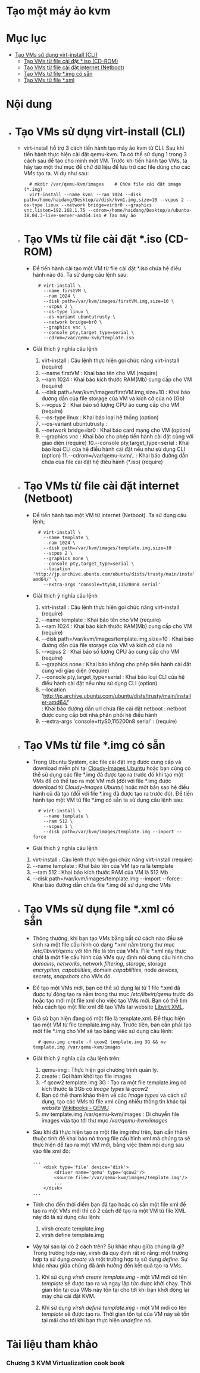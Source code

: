 ﻿# Tạo một máy ảo kvm

# Mục lục

- [Tạo VMs sử dụng virt-install (CLI)](#virt-install)
	+ [Tạo VMs từ file cài đặt *.iso (CD-ROM)](#iso)
	+ [Tạo VMs từ file cài đặt internet (Netboot)](#netboot)
	+ [Tạo VMs từ file *.img có sẵn](#img)
	+ [Tạo VMs từ file *.xml](#xml)



# Nội dung

- # <a name="virt-install">Tạo VMs sử dụng virt-install (CLI)</a>
	+ virt-install hỗ trợ 3 cách tiến hành tạo máy ảo kvm từ CLI. Sau khi tiến hành thực hiện cài đặt qemu-kvm. Ta có thể sử dụng 1 trong 3 cách sau để tạo cho mình một VM. Trước khi tiến hành tạo VMs, ta hãy tạo một thư mục để chứ dữ liệu để lưu trữ các file dùng cho các VMs tạo ra. Ví dụ như sau:

			# mkdir /var/qemu-kvm/images	# Chứa file cài đặt image (*.img)
			virt-install --name kvm1 --ram 1024 --disk path=/home/haidang/Desktop/a/disk/kvm1.img,size=10 --vcpus 2 --os-type linux --network bridge=virbr0 --graphics vnc,listen=192.168.1.75 --cdrom=/home/haidang/Desktop/a/ubuntu-18.04.3-live-server-amd64.iso # Tạo máy ảo



	+ # <a name="iso">Tạo VMs từ file cài đặt *.iso (CD-ROM)</a>

		* Để tiến hành cài tạo một VM từ file cài đặt *.iso chứa hệ điều hành nào đó. Ta sử dụng câu lệnh sau:

				# virt-install \		
				  --name firstVM \		
				  --ram 1024 \		
				  --disk path=/var/kvm/images/firstVM.img,size=10 \		
				  --vcpus 2 \		
				  --os-type linux \		
				  --os-variant ubuntutrusty \	
				  --network bridge=br0 \
				  --graphics vnc \
				  --console pty,target_type=serial \
				  --cdrom=/var/qemu-kvm/template.iso

		* Giải thích ý nghĩa câu lệnh

			1. virt-install 						: Câu lệnh thực hiện gọi chức năng virt-install (require)
			2. --name firstVM						: Khai báo tên cho VM (require)
			3. --ram 1024							: Khai báo kích thước RAM(Mb) cung cấp cho VM (require)
			4. --disk path=/var/kvm/images/firstVM.img,size=10
													: Khai báo đường dẫn của file storage của VM và  kích cỡ của nó (Gb)
			5. --vcpus 2 							: Khai báo số lượng CPU ảo cung cấp cho VM (require)
			6. --os-type linux 						: Khai báo loại hệ thống (option)
			7. --os-variant ubuntutrusty
													:
			8. --network bridge=br0					: Khai báo card mạng cho VM (option)
			9. --graphics vnc 						: Khai báo cho phép tiến hành cài đặt cùng với giao diện (require)
			10.--console pty,target_type=serial		: Khai báo loại CLI của hệ điều hành cài đặt nếu như sử dụng CLI (option)
			11.--cdrom=/var/qemu-kvm/..				: Khai báo đường dẫn chứa của file cài đặt hệ điều hành (*.iso) (require)

	+ # <a name="netboot">Tạo VMs từ file cài đặt internet (Netboot)</a>

		* Để tiến hành tạo một VM từ internet (Netboot). Ta sử dụng câu lệnh;

				# virt-install \
				  --name template \		
				  --ram 1024 \		
				  --disk path=/var/kvm/images/template.img,size=10
				  --vcpus 2 \										
				  --graphics none \
				  --console pty,target_type=serial \
				  --location 'http://jp.archive.ubuntu.com/ubuntu/dists/trusty/main/installer-amd64/' \
				  --extra-args 'console=ttyS0,115200n8 serial'		

		* Giải thích ý nghĩa câu lệnh


			1. virt-install		: Câu lệnh thực hiện gọi chức năng virt-install (require)
			2. --name template 	: Khai báo tên cho VM (require)
			3. --ram 1024  		: Khai báo kích thước RAM(Mb) cung cấp cho VM (require)
			4. --disk path=/var/kvm/images/template.img,size=10 : Khai báo đường dẫn của file storage của VM và kích cỡ của nó
			5. --vcpus 2 		: Khai báo số lượng CPU ảo cung cấp cho VM (require)
			6. --graphics none 	: Khai báo không cho phép tiến hành cài đặt cùng với giao diện (require)
			7. --console pty,target_type=serial : Khai báo loại CLI của hệ điều hành cài đặt nếu như sử dụng CLI (option)
			8. --location 'http://jp.archive.ubuntu.com/ubuntu/dists/trusty/main/installer-amd64/' 		
				: Khai báo đường dẫn url chứa file cài đặt netboot
				: netboot được cung cấp bởi nhà phân phối hệ điều hành
			9. --extra-args 'console=ttyS0,115200n8 serial'		: (require)

	+ # <a name="img">Tạo VMs từ file *.img có sẵn</a>

		* Trong Ubuntu System, các file cài đặt img được cung cấp và download miễn phí tại [Cloudy-Images Ubuntu](https://cloud-images.ubuntu.com/) hoặc bạn cũng có thể sử dụng các file *.img đã được tạo ra trước đó khi tạo một VMs để có thể tạo ra một VM mới (đối với file *.img được download từ *Cloudy-Images Ubuntu*) hoặc một bản sao hệ điều hành cũ đã tạo (đối với file *.img đã được tạo ra trước đó). Để tiến hành tạo một VM từ file *.img có sẵn ta sử dụng câu lệnh sau:

				# virt-install \
				  --name template \
				  --ram 512 \
				  --vcpus 1 \
				  --disk path=/var/kvm/images/template.img --import --force

		* Giải thích ý nghĩa câu lệnh

		1. virt-install														: Câu lệnh thực hiện gọi chức năng virt-install (require)
		2. --name template 													: Khai báo tên của VM tạo ra là template
		3. --ram 512														: Khai báo kích thước RAM của VM là 512 Mb
		4. --disk path=/var/kvm/images/template.img --import --force		: Khai báo đường dẫn chứa file *.img để sử dụng cho VMs

	+ # <a name="xml">Tạo VMs sử dụng file *.xml có sẵn</a>

		* Thông thường, khi bạn tạo VMs bằng bất cứ cách nào đều sẽ sinh ra một file cấu hình có dạng *.xml nằm trong thư mục */etc/libvirt/qemu* với tên file là tên của VMs. File *.xml này thực chất là một file cấu hình của VMs quy định nội dung cấu hình cho  *domains*, *networks*, network *filtering*, *storage*, storage *encryption*, *capabilities*, domain *capabilities*, node *devices*, *secrets*, *snapshots* cho VMs đó.

		* Để tạo một VMs mới, bạn có thể sử dụng lại từ 1 file *.xml đã được tự động tạo ra nằm trong thư mục */etc/libvirt/qemu* trước đó hoặc tạo mới một file xml cho việc tạo VMs mới. Bạn có thể tìm hiểu cách tạo một file xml để tạo VMs tại website [Libvirt XML](http://libvirt.org/format.html).
		
		* Giả sử bạn hiện đang có một file là template.xml. Để thực hiện tạo một VM từ file template.img này. Trước tiên, bạn cần phải tạo một file *.img cho VM sẽ tạo bằng việc sử dụng câu lệnh:

				# qemu-img create -f qcow2 template.img 3G && mv template.img /var/qemu-kvm/images

		* Giải thích ý nghĩa của câu lệnh trên:

			1. qemu-img						: Thực hiện gọi chương trình quản lý.
			2. create						: Gọi hàm khởi tạo file images
			3. -f qcow2 template.img 3G		: Tạo ra một file template.img có kích thước là 3Gb có *Image types* là  *qcow2*
			4. Bạn có thể tham khảo thêm về các *Image types* và cách sử dụng, tạo các VMs từ file xml cùng nhiều thông tin khác tại website [Wikibooks - QEMU](https://en.wikibooks.org/wiki/QEMU/Images#Image_types)
			5. mv template.img /var/qemu-kvm/images		: Di chuyển file images vừa tạo tới thư mục */var/qemu-kvm/images*

		* Sau khi đã thực hiện tạo ra một file img như trên, bạn cần thêm thuộc tính để khai báo nó trong file cấu hình xml mà chúng ta sẽ thực hiện để tạo ra một VM mới, bằng việc thêm nội dung sau vào file xml đó:

			```
			...
				<disk type='file' device='disk'>
					<driver name='qemu' type='qcow2'/>
					<source file='/var/qemu-kvm/images/template.img'/>
					...
				</disk>
			...
			```

		* Tính cho đến thời điểm bạn đã tạo hoặc có sẵn một file xml để tạo ra một VMs mới thì có 2 cách để tạo ra một VM từ file XML này đó là sử dụng câu lệnh:

			1. virsh create template.img
			2. virsh define template.img

		* Vậy tại sao lại có 2 cách trên? Sự khác nhau giữa chúng là gì? Trong trường hợp này, virsh đã quy định rất rõ rằng: một trường hợp ta sử dụng *create* và một trường hợp ta sử dụng *define*. Sự khác nhau giữa chúng đã ảnh hưởng đến kết quả tạo ra VMs.

			1. Khi sử dụng *virsh create template.img* - một VM mới có tên *template* sẽ được tạo ra và ngay lập tức được khởi chạy. Thời gian tồn tại của VMs này tồn tại cho tới khi bạn khởi động lại máy chủ cài đặt KVM.

			2. Khi sử dụng *virsh define template.img* - một VM mới có tên *template* sẽ được tạo ra. Thời gian tồn tại của VM này sẽ tồn tại mãi cho tới khi bạn thực hiện *undefine* nó.
			

# Tài liệu tham khảo
### Chương 3 KVM Virtualization cook book

